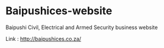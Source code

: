 # Baipushices-website
Baipushi Civil, Electrical and Armed Security business website

Link : http://baipushices.co.za/

